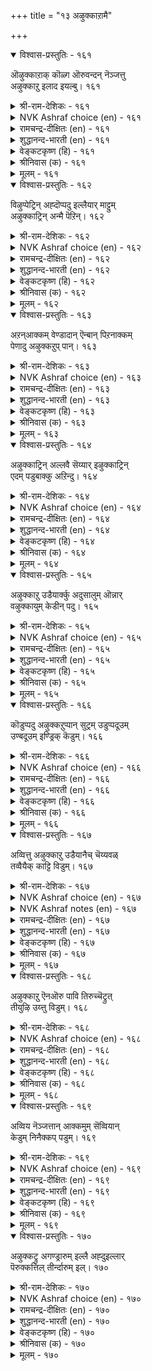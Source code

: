 +++
title = "१३ अऴुक्काऱामै"

+++


<details open><summary>विश्वास-प्रस्तुतिः - १६१</summary>

ऒऴुक्काऱाक् कॊळ्ग ऒरुवन्दन् नॆञ्जत्तु  
अऴुक्काऱु इलाद इयल्बु।      १६१
</details>

<details><summary>श्री-राम-देशिकः - १६१</summary>

असूयाहीनचित्तेन सन्मागैङ्क प्रवर्तिना ।  
अनसूया रक्षणीया सदाचारसमा सदा ॥ १६१॥
</details>

<details><summary>NVK Ashraf choice (en) - १६१</summary>

०१६१
Deem virtuous that heart of men
Who by nature are not jealous. *
( Shuddhananda Bharatiar)
</details>

<details><summary>रामचन्द्र-दीक्षितः (en) - १६१</summary>

161\. oḻukku āṟāk koḷka-oruvaṉ taṉ neñcattu  
aḻukkāṟu ilāta iyalpu.

161\. Let no one have envy; for freedom from envy must be one’s virtue.  
</details>

<details><summary>शुद्धानन्द-भारती (en) - १६१</summary>

1\. ஒழுக்காறாக் கொள்க ஒருவன்தன் நெஞ்சத்து  
அழுக்காறு இல்லாத இயல்பு  
Deem your heart as virtuous  
When your nature is not jealous.         161  
</details>

<details><summary>वेङ्कटकृष्ण (हि) - १६१</summary>

161
जलन- रहित निज मन रहे ऐसी उत्तम बान ।  
अपनावें हर एक नर, धर्म आचरण मान ॥
</details>

<details><summary>श्रीनिवास (क) - १६१</summary>

161. ऒब्बन्नु तन्न हृदयदल्लि असूयॆ इल्लदॆ बाळुव स्वभाववन्नु तन्न नडतॆय मार्गवागि कैकॊण्डु कापाडबेकु

</details>

<details><summary>मूलम् - १६१</summary>

ऒऴुक्काऱाक् कॊळ्ग ऒरुवन्दन् नॆञ्जत्तु  
अऴुक्काऱु इलाद इयल्बु।      १६१
</details>

<details open><summary>विश्वास-प्रस्तुतिः - १६२</summary>

विऴुप्पेट्रिन् अह्दॊप्पदु इल्लैयार् माट्टुम्  
अऴुक्काट्रिन् अन्मै पॆऱिन्।      १६२
</details>

<details><summary>श्री-राम-देशिकः - १६२</summary>

असूया यस्य न भवेत् सर्वदा सर्वजन्तुषु ।  
स एव भग्यवान् लोके सर्वभाग्येषु तद्वरम् ॥ १६२॥
</details>

<details><summary>NVK Ashraf choice (en) - १६२</summary>

०१६२
No blessing is so great as a nature
That is free from all envy.
(V.V.S. Aiyar)
</details>

<details><summary>रामचन्द्र-दीक्षितः (en) - १६२</summary>

162\. viḻup pēṟṟiṉ aḵtu oppatu illai-yārmāṭṭum  
aḻukkāṟṟiṉ aṉmai peṟiṉ.

162\. Envy none; there is no other possession greater than one’s freedom from it.  
</details>

<details><summary>शुद्धानन्द-भारती (en) - १६२</summary>

2\. விழுப்பேற்றின் அஃதொப்பது இல்லையார் மாட்டும்  
அழுக்காற்றின் அன்மை பெறின்  
No excellence excels the one  
That by nature envies none.         162  
</details>

<details><summary>वेङ्कटकृष्ण (हि) - १६२</summary>

162
सबसे ऐसा भाव हो, जो है ईर्ष्या- मुक्त ।  
तो उसके सम है नहीं, भाग्य श्रेष्ठता युक्त ॥
</details>

<details><summary>श्रीनिवास (क) - १६२</summary>

162. यार विषयदल्लागली असूयॆ पडदिरबेकु; (तानु) हॊन्दतक्क मेलाद प्रयोजनगळल्लि अदक्कॆ समानवादुदु बेरॊन्दिल्ल.

</details>

<details><summary>मूलम् - १६२</summary>

विऴुप्पेट्रिन् अह्दॊप्पदु इल्लैयार् माट्टुम्  
अऴुक्काट्रिन् अन्मै पॆऱिन्।      १६२
</details>

<details open><summary>विश्वास-प्रस्तुतिः - १६३</summary>

अऱन्आक्कम् वेण्डादान् ऎन्बान् पिऱनाक्कम्  
पेणादु अऴुक्कऱुप् पान्।      १६३
</details>

<details><summary>श्री-राम-देशिकः - १६३</summary>

परोत्कर्षमसोद्वैव यस्त्वसूयापरो भवेत् ।  
इह वित्तं परे पुण्यमुभयं तस्य हीयते ॥ १६३॥
</details>

<details><summary>NVK Ashraf choice (en) - १६३</summary>

०१६३
One who eyes the growth of others with envy
Forfeits the wealth of virtue.
(J. Narayanaswamy)
</details>

<details><summary>रामचन्द्र-दीक्षितः (en) - १६३</summary>

163\. aṟaṉ, ākkam, vēṇṭātāṉ eṉpāṉ piṟaṉ ākkam  
pēṇātu aḻukkaṟuppāṉ.

163\. He who envies other’s riches neither loves virtue nor wealth.  
</details>

<details><summary>शुद्धानन्द-भारती (en) - १६३</summary>

3\. அறன்ஆக்கம் வேண்டாதான் என்பான் பிறனாக்கம்  
பேணாது அழுக்கறுப் பான்  
Who envies others' good fortune  
Can't prosper in virtue of his own.         163  
</details>

<details><summary>वेङ्कटकृष्ण (हि) - १६३</summary>

163
धर्म- अर्थ के लाभ की, जिसकी हैं नहीं चाह ।  
पर-समृद्धि से खुश न हो, करता है वह डाह ॥
</details>

<details><summary>श्रीनिवास (क) - १६३</summary>

163. तनगॆ धर्म, सम्पदगळॆरडू बेडवॆन्नुववने बेरॊब्बर सिरियन्नु कण्डु सन्तोषिसदॆ करुबुत्तानॆ.

</details>

<details><summary>मूलम् - १६३</summary>

अऱन्आक्कम् वेण्डादान् ऎन्बान् पिऱनाक्कम्  
पेणादु अऴुक्कऱुप् पान्।      १६३
</details>

<details open><summary>विश्वास-प्रस्तुतिः - १६४</summary>

अऴुक्काट्रिन् अल्लवै सॆय्यार् इऴुक्काट्रिन्  
एदम् पडुबाक्कु अऱिन्दु।      १६४
</details>

<details><summary>श्री-राम-देशिकः - १६४</summary>

असूयया भवेद्दुःखमिति मत्वा मनीषिणः ।  
अधर्मे नैव कुर्वन्ति ह्यसूयावशमागताः ॥ १६४॥
</details>

<details><summary>NVK Ashraf choice (en) - १६४</summary>

०१६४
Those who know the woes of evil deeds,
Dare not do wrong out of envy. *
(J. Narayanaswamy)
</details>

<details><summary>रामचन्द्र-दीक्षितः (en) - १६४</summary>

164\. aḻukkāṟṟiṉ allavai ceyyār-iḻukku āṟṟiṉ  
ētam paṭupākku aṟintu.

164\. The wise do not commit any wrong out of envy; for, they know the evils that spring from it.  
</details>

<details><summary>शुद्धानन्द-भारती (en) - १६४</summary>

4\. அழுக்காற்றின் அல்லவை செய்யார் இழுக்காற்றின்  
ஏதம் படுபாக்கு அறிந்து  
The wise through envy don't others wrong  
Knowing that woes from evils throng.         164  
</details>

<details><summary>वेङ्कटकृष्ण (हि) - १६४</summary>

164
पाप- कर्म से हानियाँ, जो होती है जान ।  
ईर्ष्यावश करते नहीं, पाप- कर्म धीमान ॥
</details>

<details><summary>श्रीनिवास (क) - १६४</summary>

164. कीळाद हादियिन्द सङ्कटगळेर्पडुवुदन्नु अरितु तिळिदवरु असूयॆयिन्द अल्लदुदन्नु माडलाररु.

</details>

<details><summary>मूलम् - १६४</summary>

अऴुक्काट्रिन् अल्लवै सॆय्यार् इऴुक्काट्रिन्  
एदम् पडुबाक्कु अऱिन्दु।      १६४
</details>

<details open><summary>विश्वास-प्रस्तुतिः - १६५</summary>

अऴुक्काऱु उडैयार्क्कु अदुसालुम् ऒन्नार्  
वऴुक्कायुम् केडीन् पदु।      १६५
</details>

<details><summary>श्री-राम-देशिकः - १६५</summary>

असूयया समः शत्रुर्वर्तते न महीतले ।  
रिपौ कदाचिच्छान्तेऽपि नूनं सा कुरुते व्यथाम् ॥ १६५॥
</details>

<details><summary>NVK Ashraf choice (en) - १६५</summary>

०१६५
The envious need no other foes;
Their envy is more than enough. *
(P.S. Sundaram)
</details>

<details><summary>रामचन्द्र-दीक्षितः (en) - १६५</summary>

165\. aḻukkāṟu uṭaiyārkku atu cālum- oṉṉār  
vaḻukkiyum kēṭu īṉpatu.

165\. The envious need no enemies to work their own ruin; for they find in their envy their sufficient foe.  
</details>

<details><summary>शुद्धानन्द-भारती (en) - १६५</summary>

5\. அழுக்காற உடையார்க்கு அதுசாலும் ஒன்னார்  
வழுக்கியும் கேடீன் பது  
Man shall be wrecked by envy's whim  
Even if enemies spare him.         165  
</details>

<details><summary>वेङ्कटकृष्ण (हि) - १६५</summary>

165
शत्रु न भी हो ईर्ष्यु का, करने को कुछ हानि ।  
जलन मात्र पर्याप्त है, करने को अति हानि ॥
</details>

<details><summary>श्रीनिवास (क) - १६५</summary>

165. असूयापरतॆयुळ्ळवरिगॆ बेरॆ हगॆ इल्लदिद्दरू अदॊन्दे साकु केडुण्टु माडलु.

</details>

<details><summary>मूलम् - १६५</summary>

अऴुक्काऱु उडैयार्क्कु अदुसालुम् ऒन्नार्  
वऴुक्कायुम् केडीन् पदु।      १६५
</details>

<details open><summary>विश्वास-प्रस्तुतिः - १६६</summary>

कॊडुप्पदु अऴुक्कऱुप्पान् सुट्रम् उडुप्पदूउम्  
उण्बदूउम् इण्ड्रिक् कॆडुम्।      १६६
</details>

<details><summary>श्री-राम-देशिकः - १६६</summary>

यो वै न सहतेऽन्यस्य विभवं समुपागतम् ।  
बन्धवास्तस्य नश्यन्ति वस्त्राहारविवर्जिताः ॥ १६६॥
</details>

<details><summary>NVK Ashraf choice (en) - १६६</summary>

०१६६
A man who envies charitable deeds
Will see his folk perish - naked and starving. *
(P.S. Sundaram)
</details>

<details><summary>रामचन्द्र-दीक्षितः (en) - १६६</summary>

166\. koṭuppatu aḻukkaṟuppāṉ cuṟṟam uṭuppatūum  
uṇpatūum iṉṟik keṭum.

166\. The envious that stand in the way of charity perish with their kith and kin.  
</details>

<details><summary>शुद्धानन्द-भारती (en) - १६६</summary>

6\. கொடுப்பது அழுக்கறுப்பான் சுற்றம் உடுப்பதூஉம்  
உண்பதூஉம் இன்றிக் கெடும்.  
Who envies gifts shall suffer ruin  
Without food and clothes with his kin.         166  
</details>

<details><summary>वेङ्कटकृष्ण (हि) - १६६</summary>

166
दान देख कर जो जले, उसे सहित परिवार ।  
रोटी कपडे को तरस, मिटते लगे न बार ॥
</details>

<details><summary>श्रीनिवास (क) - १६६</summary>

166. पररिगॆ (कॊडुगैयिन्द) कॊडुवुदन्नु कण्डु करुबुवनु, अवन परिवारदॊडनॆ हॊट्टॆ बट्टॆगिल्लदॆ कॆडुत्तानॆ.

</details>

<details><summary>मूलम् - १६६</summary>

कॊडुप्पदु अऴुक्कऱुप्पान् सुट्रम् उडुप्पदूउम्  
उण्बदूउम् इण्ड्रिक् कॆडुम्।      १६६
</details>

<details open><summary>विश्वास-प्रस्तुतिः - १६७</summary>

अव्वित्तु अऴुक्काऱु उडैयानैच् चॆय्यवळ्  
तव्वैयैक् काट्टि विडुम्।      १६७
</details>

<details><summary>श्री-राम-देशिकः - १६७</summary>

दृष्ट्वा नरमसूयाढ्यं मन्युना सहिता रमा ।  
ददाति तस्य दारिद्र्यं स्वयं चापि विमुञ्चति ॥ १६७॥
</details>

<details><summary>NVK Ashraf choice (en) - १६७</summary>

०१६७
The goddess of fortune departs the envious,
Introducing him to her elder sister. *
(W.H. Drew and J. Lazarus)
Notes

</details>

<details><summary>NVK Ashraf notes (en) - १६७</summary>

१६७. The elder sister is the goddess of misfortune. (K. Krishnaswamy & Vijaya Ramkumar)'s translation is crisp though not literal. "Fortune disapproves the envious and will leave giving way to misfortune" 
</details>

<details><summary>रामचन्द्र-दीक्षितः (en) - १६७</summary>

167\. avvittu aḻukkāṟu uṭaiyāṉaic ceyyavaḷ  
tavvaiyaik kāṭṭi viṭum.

167\. Fortune forsakes the envious to her elder sister.  
</details>

<details><summary>शुद्धानन्द-भारती (en) - १६७</summary>

7\. அவ்வித்து அழுக்காறு உடையானைச் செய்யவள்  
தவ்வையைக் காட்டி விடும்.  
Fortune deserts the envious  
Leaving misfortune omnious.         167  
</details>

<details><summary>वेङ्कटकृष्ण (हि) - १६७</summary>

167
जलनेवाले से स्वयं, जल कर रमा अदीन ।  
अपनी ज्येष्ठा के उसे , करती वही अधीन ॥
</details>

<details><summary>श्रीनिवास (क) - १६७</summary>

167. असूयॆ उळ्ळवनन्नु लक्ष्मि सहिसदॆ अवनन्नु तनक्क दरिद्र लक्ष्मिगॆ तोरिसि बिडुवळु.

</details>

<details><summary>मूलम् - १६७</summary>

अव्वित्तु अऴुक्काऱु उडैयानैच् चॆय्यवळ्  
तव्वैयैक् काट्टि विडुम्।      १६७
</details>

<details open><summary>विश्वास-प्रस्तुतिः - १६८</summary>

अऴुक्काऱु ऎनऒरु पावि तिरुच्चॆट्रुत्  
तीयुऴि उय्त्तु विडुम्।      १६८
</details>

<details><summary>श्री-राम-देशिकः - १६८</summary>

असूयया समः पापी विद्यते नैव भूतले ।  
भाग्यं सर्वे नाशयित्वा कुपथे च नयेन्नरम् ॥ १६८॥
</details>

<details><summary>NVK Ashraf choice (en) - १६८</summary>

०१६८
That sin called envy slays fortune
And leads one to the swirl pool of evil. *
(G.U. Pope), (J. Narayanaswamy)
</details>

<details><summary>रामचन्द्र-दीक्षितः (en) - १६८</summary>

168\. aḻukkāṟu eṉa oru pāvi tiruc ceṟṟu,  
tīyuḻi uyttuviṭum.

168\. Envy is a deadly sin. It blights one’s fortune and casts one into hell.  
</details>

<details><summary>शुद्धानन्द-भारती (en) - १६८</summary>

8\. அழுக்காறு எனஒரு பாவி திருச்செற்றுத்  
தீயுழி உய்த்து விடும்  
Caitiff envy despoils wealth  
And drags one into evil path.         168  
</details>

<details><summary>वेङ्कटकृष्ण (हि) - १६८</summary>

168
ईर्ष्या जो है पापिनी, करके श्री का नाश ।  
नरक-अग्नि में झोंक कर, करती सत्यानास ॥
</details>

<details><summary>श्रीनिवास (क) - १६८</summary>

168. असूयॆयॆम्ब पापि (तनगॆ अवकाश कॊट्टवन) सिरियन्नु नाश पडिसुवुदल्लदॆ, अवनन्नु बॆङ्कियल्लि (नरकदल्लि) तळ्ळि बिडुवुदु.

</details>

<details><summary>मूलम् - १६८</summary>

अऴुक्काऱु ऎनऒरु पावि तिरुच्चॆट्रुत्  
तीयुऴि उय्त्तु विडुम्।      १६८
</details>

<details open><summary>विश्वास-प्रस्तुतिः - १६९</summary>

अव्विय नॆञ्जत्तान् आक्कमुम् सॆव्वियान्  
केडुम् निनैक्कप् पडुम्।      १६९
</details>

<details><summary>श्री-राम-देशिकः - १६९</summary>

असूयासहिते भाग्यं दारिद्र्यं सज्जनेष्वपि ।  
यदि स्यात् कारणं तत्र कि स्यादिति विचार्यताम् ॥ १६९॥
</details>

<details><summary>NVK Ashraf choice (en) - १६९</summary>

०१६९
The prosperity of the envious
And the poverty of the righteous will be pondered. *
(W.H. Drew and J. Lazarus)
</details>

<details><summary>रामचन्द्र-दीक्षितः (en) - १६९</summary>

169\. avviya neñcattāṉ ākkamum, cevviyāṉ  
kēṭum, niṉaikkappaṭum.

169\. The prosperity of the envious and the adversity of the virtuous afford food for reflection.  
</details>

<details><summary>शुद्धानन्द-भारती (en) - १६९</summary>

9\. அவ்விய நெஞ்சத்தான் ஆக்கமுஞ் செவ்வியான்  
கேடும் நினைக்கப் படும்  
Why is envy rich, goodmen poor  
People with surprise think over.         169  
</details>

<details><summary>वेङ्कटकृष्ण (हि) - १६९</summary>

169
जब होती ईर्ष्यालु की, धन की वृद्धि अपार ।  
तथा हानि भी साधु की, तो करना सुविचार ॥
</details>

<details><summary>श्रीनिवास (क) - १६९</summary>

169. असूयॆयुळ्ळवन सिरियू ऒळ्ळॆयवन केडू इवॆरडू विचारार्हवादुदु. (इवॆरडू वैपरीत्यगळिगॆ कारणवेनु ऎम्बुदु विचार माड बेकाद अंश)

</details>

<details><summary>मूलम् - १६९</summary>

अव्विय नॆञ्जत्तान् आक्कमुम् सॆव्वियान्  
केडुम् निनैक्कप् पडुम्।      १६९
</details>

<details open><summary>विश्वास-प्रस्तुतिः - १७०</summary>

अऴुक्कट्रु अगण्ड्रारुम् इल्लै अह्दुइल्लार्  
पॆरुक्कत्तिल् तीर्न्दारुम् इल्।      १७०
</details>

<details><summary>श्री-राम-देशिकः - १७०</summary>

असूयावान्नरो लोके न प्राप्नोति समुन्नतिम् ।  
असूयया विरहितं न जहात्युन्नतिर्नरम् ॥ १७०॥
</details>

<details><summary>NVK Ashraf choice (en) - १७०</summary>

०१७०
None has gained through envy,
Nor have the un-envious ever lost. *
(P.S. Sundaram)
</details>

<details><summary>रामचन्द्र-दीक्षितः (en) - १७०</summary>

170\. aḻukkaṟṟu akaṉṟārum illai; aḵtu illār  
perukkattiṉ tīrntārum il.

170\. Envy never thrives; fortune never forsakes one who is free from it.
</details>

<details><summary>शुद्धानन्द-भारती (en) - १७०</summary>

10\. அழுக்கற்று அகன்றாரும் இல்லைஅஃது இல்லார்  
பெருக்கத்தில் தீர்ந்தாரும் இல்  
The envious prosper never  
The envyless prosper ever.         170  
</details>

<details><summary>वेङ्कटकृष्ण (हि) - १७०</summary>

170
सुख-समृद्धि उनकी नहीं, जो हों ईर्ष्यायुक्त ।  
सुख-समृद्धि की इति नहीं, जो हों ईर्ष्यामुक्त ॥
</details>

<details><summary>श्रीनिवास (क) - १७०</summary>

170. असूयॆयिन्द मेल्मॆ पडॆदवरू, असूयॆ इल्लदॆ मेल्मॆयन्नु तॊरॆदवरू ई लोकदल्लिल्ल.
</details>

<details><summary>मूलम् - १७०</summary>

अऴुक्कट्रु अगण्ड्रारुम् इल्लै अह्दुइल्लार्  
पॆरुक्कत्तिल् तीर्न्दारुम् इल्।      १७०
</details>
